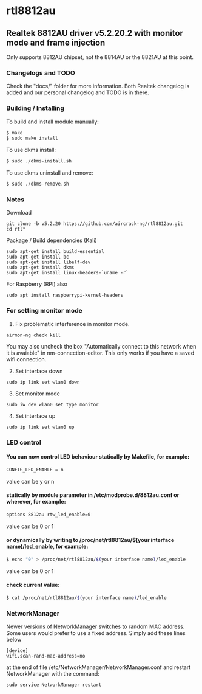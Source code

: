 # rtl8812au

## Realtek 8812AU driver v5.2.20.2 with monitor mode and frame injection

Only supports 8812AU chipset, not the 8814AU or the 8821AU at this point.

### Changelogs and TODO
Check the "docs/" folder for more information. 
Both Realtek changelog is added and our personal changelog and TODO is in there.

### Building / Installing

To build and install module manually:
```sh
$ make
$ sudo make install
```

To use dkms install:

```sh
$ sudo ./dkms-install.sh
```

To use dkms uninstall and remove:

```sh
$ sudo ./dkms-remove.sh
```

### Notes
Download
```
git clone -b v5.2.20 https://github.com/aircrack-ng/rtl8812au.git
cd rtl*
```
Package / Build dependencies (Kali)
```
sudo apt-get install build-essential
sudo apt-get install bc
sudo apt-get install libelf-dev
sudo apt-get install dkms
sudo apt-get install linux-headers-`uname -r`
```
For Raspberry (RPI) also
```
sudo apt install raspberrypi-kernel-headers
```

### For setting monitor mode
1. Fix problematic interference in monitor mode. 
```
airmon-ng check kill
```
You may also uncheck the box "Automatically connect to this network when it is avaiable" in nm-connection-editor. This only works if you have a saved wifi connection.

2. Set interface down
```
sudo ip link set wlan0 down
``` 
3. Set monitor mode
```
sudo iw dev wlan0 set type monitor
```
4. Set interface up
```
sudo ip link set wlan0 up
```

### LED control

#### You can now control LED behaviour statically by Makefile, for example:

```sh
CONFIG_LED_ENABLE = n
```
value can be y or n

#### statically by module parameter in /etc/modprobe.d/8812au.conf or wherever, for example:

```sh
options 8812au rtw_led_enable=0
```
value can be 0 or 1

#### or dynamically by writing to /proc/net/rtl8812au/$(your interface name)/led_enable, for example:

```sh
$ echo "0" > /proc/net/rtl8812au/$(your interface name)/led_enable
```
value can be 0 or 1

#### check current value:

```sh
$ cat /proc/net/rtl8812au/$(your interface name)/led_enable
```

### NetworkManager

Newer versions of NetworkManager switches to random MAC address. Some users would prefer to use a fixed address. 
Simply add these lines below
```
[device]
wifi.scan-rand-mac-address=no
```
at the end of file /etc/NetworkManager/NetworkManager.conf and restart NetworkManager with the command:
```
sudo service NetworkManager restart
